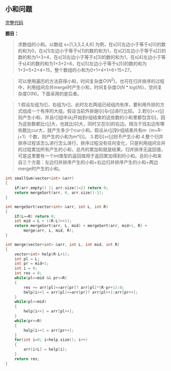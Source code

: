 ## 小和问题
[完整代码](https://github.com/ludandandan/Programmer-interview-guide/blob/master/Chapter00_BasicVideo/smallSum.cpp)

**题目：**
> 求数组的小和。以数组 s=[1,3,5,2,4,6] 为例，在s[0]左边小于等于s[0]的数的和为0，在s[1]左边小于等于s[1]的数的和为1，在s[2]左边小于等于s[2]的数的和为1+3=4，在s[3]左边小于等于s[3]的数的和为1，在s[4]左边小于等于s[4]的数的和为1+3+2=6，在s[5]左边小于等于s[5]的数的和为1+3+5+2+4=15，整个数组的小和为0+1+4+1+6+15=27。

>可以使用遍历的方法获得小和，时间复杂度$O(N^{2})$。也可在归并排序的过程中，利用组间合并merge时产生小和，时间复杂度$O(N*log(N))$，空间复杂度O(N)。下面采用的是后者。

>1.假设左组为l[]，右组为r[]，此时左右两组已经组内有序，要利用外排的方式组成一个有序的大组。假设当前外排是l[i]与r[j]进行比较。
>2.若l[i]<=r[j]则产生小和，并且r[]组中从j开始到r组结束的这些数的小和里都包含l[i]，因为这些数都比r[j]大，也就比l[i]大，同时又在l[i]的右边。相当于找右边有哪些数比cur大，就产生多少个cur小和。假设从r[j]到r组结束共有m（m=R-j+1）个数，则产生的小和为m*l[i]。
>3.若l[i]>r[j]则不产生小和
>4.整个归并排序过程该怎么进行怎么进行，排序过程没有任何变化，只是利用组间合并的过程累加所有产生的小和，总共的累加和就是结果。归并排序无返回值，可是这里要有一个int类型的返回值用于返回累加得到的小和。总的小和来自三个方面：左边归并排序产生的小和+右边归并排序产生的小和+两边merge时产生的小和。

```c++
int smallSum(vector<int> &arr)
{
    if(arr.empty() || arr.size()<2) return 0;
    return mergeSort(arr, 0, arr.size()-1);
}

int mergeSort(vector<int> &arr, int L, int R)
{
    if(L==R) return 0;
    int mid = L + ((R-L)>>1);
    return mergeSort(arr, L, mid) + mergeSort(arr, mid+1, R) +
        merge(arr, L, mid, R);
}

int merge(vector<int> &arr, int L, int mid, int R)
{
    vector<int> help(R-L+1);
    int pl = L;
    int pr = mid+1;
    int i = 0;
    int res = 0;
    while(pl<=mid && pr<=R)
    {
        res += arr[pl]<=arr[pr]? arr[pl]*(R-pr+1):0;
        help[i++] = arr[pl]<=arr[pr]? arr[pl++]:arr[pr++];
    }
    while(pl<=mid)
    {
        help[i++] = arr[pl++];
    }
    while(pr<=R)
    {
        help[i++] = arr[pr++];
    }
    for(int i=0; i<help.size(); i++)
    {
        arr[i+L] = help[i];
    }
    return res;
}

```